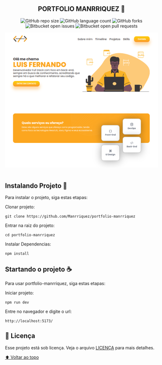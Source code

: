 <div align="center">
<h2>PORTFOLIO MANRRIQUEZ 🚀</h2>

<!---Esses são exemplos. Veja https://shields.io para outras pessoas ou para personalizar este conjunto de escudos. Você pode querer incluir dependências, status do projeto e informações de licença aqui--->

![GitHub repo size](https://img.shields.io/github/repo-size/manrriquez/portfolio-manrriquez?style=for-the-badge)
![GitHub language count](https://img.shields.io/github/languages/count/manrriquez/portfolio-manrriquez?style=for-the-badge)
![GitHub forks](https://img.shields.io/github/forks/manrriquez/portfolio-manrriquez?style=for-the-badge)
![Bitbucket open issues](https://img.shields.io/bitbucket/issues/manrriquez/portfolio-manrriquez?style=for-the-badge)
![Bitbucket open pull requests](https://img.shields.io/bitbucket/pr-raw/manrriquez/portfolio-manrriquez?style=for-the-badge)

</div>

<div align="center">
<img align="center" src="./screenshot.png" alt="exemplo imagem">
</div>
<br />
<h2>Instalando Projeto 🚀</h2>

Para instalar o projeto, siga estas etapas:

Clonar projeto:
```
git clone https://github.com/Manrriquez/portfolio-manrriquez
```

Entrar na raiz do projeto:
```
cd portfolio-manrriquez
```

Instalar Dependencias:
```
npm install
```

<h2>Startando o projeto ☕</h2>

Para usar portfolio-manrriquez, siga estas etapas:

Iniciar projeto:
```
npm run dev
```

Entre no navegador e digite o url:
```
http://localhost:5173/
```



## 📝 Licença

Esse projeto está sob licença. Veja o arquivo [LICENÇA](LICENSE.md) para mais detalhes.

[⬆ Voltar ao topo](#nome-do-projeto)<br>

